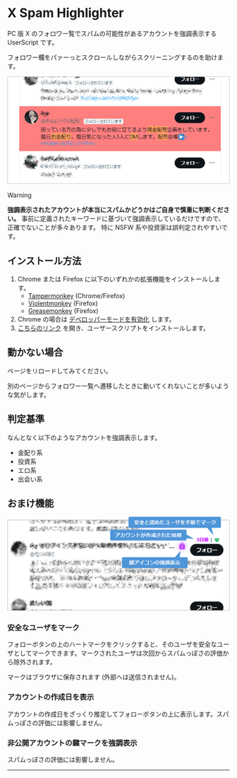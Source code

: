 # X Spam Highlighter

PC 版 X のフォロワー覧でスパムの可能性があるアカウントを強調表示する UserScript です。

フォロワー欄をパァーっとスクロールしながらスクリーニングするのを助けます。

![カバー画像](./images/cover.png)

> [!WARNING]
> **強調表示されたアカウントが本当にスパムかどうかはご自身で慎重に判断ください。**
> 事前に定義されたキーワードに基づいて強調表示しているだけですので、正確でないことが多々あります。
> 特に NSFW 系や投資家は誤判定されやすいです。

## インストール方法

1. Chrome または Firefox に以下のいずれかの拡張機能をインストールします。
    - [Tampermonkey](https://www.tampermonkey.net/) (Chrome/Firefox)
    - [Violentmonkey](https://violentmonkey.github.io/) (Firefox)
    - [Greasemonkey](https://addons.mozilla.org/ja/firefox/addon/greasemonkey/) (Firefox)
2. Chrome の場合は [デベロッパーモードを有効化](https://www.google.com/search?q=Chrome+%E3%83%87%E3%83%99%E3%83%AD%E3%83%83%E3%83%91%E3%83%BC%E3%83%A2%E3%83%BC%E3%83%89+%E6%9C%89%E5%8A%B9%E5%8C%96) します。
3. [こちらのリンク](https://github.com/shapoco/x-spam-highlighter/raw/refs/heads/main/dist/x-spam-highlighter.user.js) を開き、ユーザースクリプトをインストールします。

## 動かない場合

ページをリロードしてみてください。

別のページからフォロワー一覧へ遷移したときに動いてくれないことが多いような気がします。

## 判定基準

なんとなく以下のようなアカウントを強調表示します。

- 金配り系
- 投資系
- エロ系
- 出会い系

## おまけ機能

![](./images/ss-lock-icon.png)

### 安全なユーザをマーク

フォローボタンの上のハートマークをクリックすると、そのユーザを安全なユーザとしてマークできます。マークされたユーザは次回からスパムっぽさの評価から除外されます。

マークはブラウザに保存されます (外部へは送信されません)。

### アカウントの作成日を表示

アカウントの作成日をざっくり推定してフォローボタンの上に表示します。スパムっぽさの評価には影響しません。

### 非公開アカウントの鍵マークを強調表示

スパムっぽさの評価には影響しません。

----
